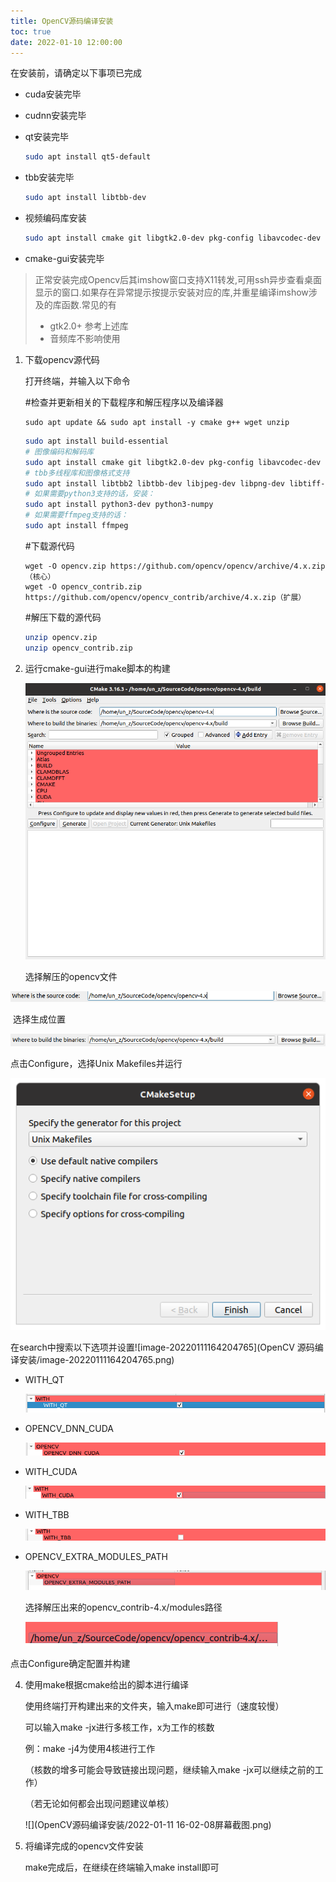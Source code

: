 ```yaml
---
title: OpenCV源码编译安装
toc: true
date: 2022-01-10 12:00:00
---
```


在安装前，请确定以下事项已完成

- cuda安装完毕

- cudnn安装完毕

- qt安装完毕

  ```bash
  sudo apt install qt5-default
  ```

  

- tbb安装完毕

  ```bash
  sudo apt install libtbb-dev
  ```


- 视频编码库安装

  ```bash
  sudo apt install cmake git libgtk2.0-dev pkg-config libavcodec-dev libavformat-dev libswscale-dev
  ```

- cmake-gui安装完毕

> 正常安装完成Opencv后其imshow窗口支持X11转发,可用ssh异步查看桌面显示的窗口.如果存在异常提示按提示安装对应的库,并重星编译imshow涉及的库函数.常见的有
>
> - gtk2.0+ 参考上述库
> - 音频库不影响使用

1. 下载opencv源代码

   打开终端，并输入以下命令

   #检查并更新相关的下载程序和解压程序以及编译器

   ```
   sudo apt update && sudo apt install -y cmake g++ wget unzip
   ```

   ```bash
   sudo apt install build-essential
   # 图像编码和解码库
   sudo apt install cmake git libgtk2.0-dev pkg-config libavcodec-dev libavformat-dev libswscale-dev
   # tbb多线程库和图像格式支持
   sudo apt install libtbb2 libtbb-dev libjpeg-dev libpng-dev libtiff-dev libjasper-dev libdc1394-22-dev
   # 如果需要python3支持的话，安装：
   sudo apt install python3-dev python3-numpy
   # 如果需要ffmpeg支持的话：
   sudo apt install ffmpeg
   ```

   #下载源代码

   ```
   wget -O opencv.zip https://github.com/opencv/opencv/archive/4.x.zip（核心）
   wget -O opencv_contrib.zip https://github.com/opencv/opencv_contrib/archive/4.x.zip（扩展）
   ```

   

   #解压下载的源代码

   ```bash
   unzip opencv.zip
   unzip opencv_contrib.zip
   ```

   

2. 运行cmake-gui进行make脚本的构建

   ![image-20220111163621476](OpenCV源码编译安装/image-20220111163621476.png)

   选择解压的opencv文件

![image-20220111163710601](OpenCV源码编译安装/image-20220111163710601.png)

​		选择生成位置

![image-20220111163816206](OpenCV源码编译安装/image-20220111163816206.png)

点击Configure，选择Unix Makefiles并运行

![image-20220111163929500](OpenCV源码编译安装/image-20220111163929500.png)

在search中搜索以下选项并设置![image-20220111164204765](OpenCV 源码编译安装/image-20220111164204765.png)

- WITH_QT

  ![image-20220111164337610](OpenCV源码编译安装/image-20220111164337610.png)

- OPENCV_DNN_CUDA

  ![image-20220111164435455](OpenCV源码编译安装/image-20220111164435455.png)

- WITH_CUDA

  ![image-20220111164515370](OpenCV源码编译安装/image-20220111164515370.png)

- WITH_TBB

  ![image-20220111164631698](OpenCV源码编译安装/image-20220111164631698.png)

- OPENCV_EXTRA_MODULES_PATH

  ![image-20220111164800672](OpenCV源码编译安装/image-20220111164800672.png)
  
  选择解压出来的opencv_contrib-4.x/modules路径
  
  ![image-20220111164902256](OpenCV源码编译安装/image-20220111164902256.png)

点击Configure确定配置并构建

4. 使用make根据cmake给出的脚本进行编译

   使用终端打开构建出来的文件夹，输入make即可进行（速度较慢）

   可以输入make -jx进行多核工作，x为工作的核数

   例：make -j4为使用4核进行工作

   （核数的增多可能会导致链接出现问题，继续输入make -jx可以继续之前的工作）

   （若无论如何都会出现问题建议单核）

   ![](OpenCV源码编译安装/2022-01-11 16-02-08屏幕截图.png)

5. 将编译完成的opencv文件安装

   make完成后，在继续在终端输入make install即可